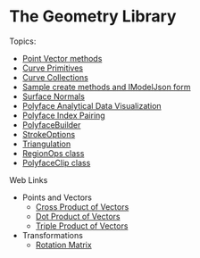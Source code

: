 # The Geometry Library

Topics:

* [Point Vector methods](./PointVector.md)
* [Curve Primitives](./CurvePrimitive.md)
* [Curve Collections](./CurveCollection.md)
* [Sample create methods and IModelJson form](./IModelJsonGeometrySchema.md)
* [Surface Normals](./FacetNormals.md)
* [Polyface Analytical Data Visualization](./PolyfaceAuxData.md)
* [Polyface Index Pairing](./PolyfaceIndexPairing.md)
* [PolyfaceBuilder](./PolyfaceBuilder.md)
* [StrokeOptions](./StrokeOptions.md)
* [Triangulation](./Triangulation.md)
* [RegionOps class](./RegionOps.md)
* [PolyfaceClip class](./PolyfaceClip.md)


Web Links

* Points and Vectors
  * [Cross Product of Vectors](https://en.wikipedia.org/wiki/Cross_product)
  * [Dot Product of Vectors](https://en.wikipedia.org/wiki/Dot_product)
  * [Triple Product of Vectors](https://en.wikipedia.org/wiki/Triple_product)
* Transformations
  * [Rotation Matrix](https://en.wikipedia.org/wiki/Rotation_matrix)


